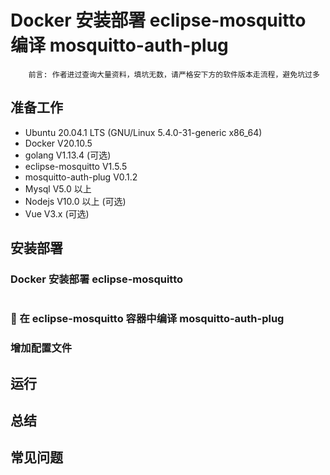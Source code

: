 # Docker 安装部署 eclipse-mosquitto 编译 mosquitto-auth-plug

        前言: 作者进过查询大量资料，填坑无数，请严格安下方的软件版本走流程，避免坑过多

## 准备工作

- Ubuntu 20.04.1 LTS (GNU/Linux 5.4.0-31-generic x86_64)
- Docker V20.10.5
- golang V1.13.4 (可选)
- eclipse-mosquitto V1.5.5
- mosquitto-auth-plug V0.1.2
- Mysql V5.0 以上
- Nodejs V10.0 以上 (可选)
- Vue V3.x (可选)

## 安装部署

### Docker 安装部署 eclipse-mosquitto

```bash

```

###  在 eclipse-mosquitto 容器中编译 mosquitto-auth-plug

### 增加配置文件

## 运行

## 总结

## 常见问题
